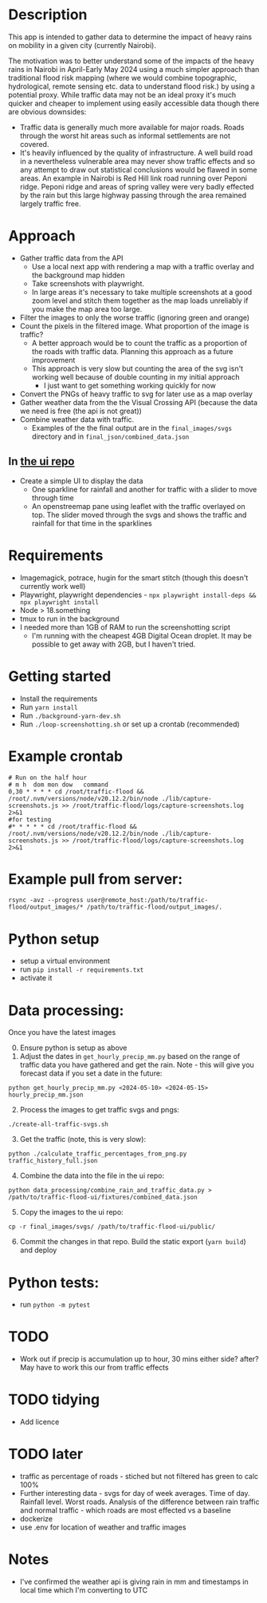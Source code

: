 # Description

This app is intended to gather data to determine the impact of heavy rains on mobility in a given city (currently Nairobi).

The motivation was to better understand some of the impacts of the heavy rains in Nairobi in April-Early May 2024 using a much simpler approach than traditional flood risk mapping (where we would combine topographic, hydrological, remote sensing etc. data to understand flood risk.) by using a potential proxy. While traffic data may not be an ideal proxy it's much quicker and cheaper to implement using easily accessible data though there are obvious downsides:

-   Traffic data is generally much more available for major roads. Roads through the worst hit areas such as informal settlements are not covered.
-   It's heavily influenced by the quality of infrastructure. A well build road in a nevertheless vulnerable area may never show traffic effects and so any attempt to draw out statistical conclusions would be flawed in some areas. An example in Nairobi is Red Hill link road running over Peponi ridge. Peponi ridge and areas of spring valley were very badly effected by the rain but this large highway passing through the area remained largely traffic free.

# Approach

-   Gather traffic data from the API
    -   Use a local next app with rendering a map with a traffic overlay and the background map hidden
    -   Take screenshots with playwright.
    -   In large areas it's necessary to take multiple screenshots at a good zoom level and stitch them together as the map loads unreliably if you make the map area too large.
-   Filter the images to only the worse traffic (ignoring green and orange)
-   Count the pixels in the filtered image. What proportion of the image is traffic?
    -   A better approach would be to count the traffic as a proportion of the roads with traffic data. Planning this approach as a future improvement
    -   This approach is very slow but counting the area of the svg isn't working well because of double counting in my initial approach
        -   I just want to get something working quickly for now
-   Convert the PNGs of heavy traffic to svg for later use as a map overlay
-   Gather weather data from the the Visual Crossing API (because the data we need is free (the api is not great))
-   Combine weather data with traffic.
    -   Examples of the the final output are in the `final_images/svgs` directory and in `final_json/combined_data.json`

## In [the ui repo](https://github.com/jcbashdown/traffic-flood-ui)

-   Create a simple UI to display the data
    -   One sparkline for rainfall and another for traffic with a slider to move through time
    -   An openstreemap pane using leaflet with the traffic overlayed on top. The slider moved through the svgs and shows the traffic and rainfall for that time in the sparklines

# Requirements

-   Imagemagick, potrace, hugin for the smart stitch (though this doesn't currently work well)
-   Playwright, playwright dependencies - `npx playwright install-deps && npx playwright install`
-   Node > 18.something
-   tmux to run in the background
-   I needed more than 1GB of RAM to run the screenshotting script
    -   I'm running with the cheapest 4GB Digital Ocean droplet. It may be possible to get away with 2GB, but I haven't tried.

# Getting started

-   Install the requirements
-   Run `yarn install`
-   Run `./background-yarn-dev.sh`
-   Run `./loop-screenshotting.sh` or set up a crontab (recommended)

# Example crontab

```
# Run on the half hour
# m h  dom mon dow   command
0,30 * * * * cd /root/traffic-flood && /root/.nvm/versions/node/v20.12.2/bin/node ./lib/capture-screenshots.js >> /root/traffic-flood/logs/capture-screenshots.log 2>&1
#for testing
#* * * * * cd /root/traffic-flood && /root/.nvm/versions/node/v20.12.2/bin/node ./lib/capture-screenshots.js >> /root/traffic-flood/logs/capture-screenshots.log 2>&1
```

# Example pull from server:

```
rsync -avz --progress user@remote_host:/path/to/traffic-flood/output_images/* /path/to/traffic-flood/output_images/.

```

# Python setup

-   setup a virtual environment
-   run `pip install -r requirements.txt`
-   activate it

# Data processing:

Once you have the latest images

0. Ensure python is setup as above
1. Adjust the dates in `get_hourly_precip_mm.py` based on the range of traffic data you have gathered and get the rain. Note - this will give you forecast data if you set a date in the future:

```
python get_hourly_precip_mm.py <2024-05-10> <2024-05-15> hourly_precip_mm.json
```

2. Process the images to get traffic svgs and pngs:

```
./create-all-traffic-svgs.sh
```

3. Get the traffic (note, this is very slow):

```
python ./calculate_traffic_percentages_from_png.py traffic_history_full.json
```

4. Combine the data into the file in the ui repo:

```
python data_processing/combine_rain_and_traffic_data.py > /path/to/traffic-flood-ui/fixtures/combined_data.json
```

5. Copy the images to the ui repo:

```
cp -r final_images/svgs/ /path/to/traffic-flood-ui/public/
```

6. Commit the changes in that repo. Build the static export (`yarn build`) and deploy

# Python tests:

-   run `python -m pytest`

# TODO

-   Work out if precip is accumulation up to hour, 30 mins either side? after? May have to work this our from traffic effects

# TODO tidying

-   Add licence

# TODO later

-   traffic as percentage of roads - stiched but not filtered has green to calc 100%
-   Further interesting data - svgs for day of week averages. Time of day. Rainfall level. Worst roads. Analysis of the difference between rain traffic and normal traffic - which roads are most effected vs a baseline
-   dockerize
-   use .env for location of weather and traffic images

# Notes

-   I've confirmed the weather api is giving rain in mm and timestamps in local time which I'm converting to UTC
